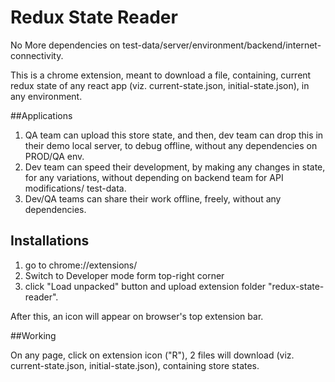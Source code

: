 Redux State Reader
=============================

No More dependencies on test-data/server/environment/backend/internet-connectivity.


This is a chrome extension, meant to download a file, containing, current redux state of any react app  (viz. current-state.json, initial-state.json), in any environment.

##Applications

1) QA team can upload this store state, and then, dev team can drop this in their demo local server, to debug offline, without any dependencies on PROD/QA env.
2) Dev team can speed their development, by making any changes in state, for any variations, without depending on backend team for API modifications/ test-data.
3) Dev/QA teams can share their work offline, freely, without any dependencies. 

## Installations

1) go to chrome://extensions/
2) Switch to Developer mode form top-right corner
3) click "Load unpacked" button and upload extension folder "redux-state-reader".

After this, an icon will appear on browser's top extension bar.

##Working

On any page, click on extension icon ("R"), 2 files will download (viz. current-state.json, initial-state.json), containing store states. 

